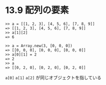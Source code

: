 # 13.9 配列の要素

```
>> a = [[1, 2, 3], [4, 5, 6], [7, 8, 9]]
=> [[1, 2, 3], [4, 5, 6], [7, 8, 9]]
>> a[1][2]
=> 6
```

```
>> a = Array.new(3, [0, 0, 0])
=> [[0, 0, 0], [0, 0, 0], [0, 0, 0]]
>> a[0][1] = 2
=> 2
>> a
=> [[0, 2, 0], [0, 2, 0], [0, 2, 0]]
```

`a[0]` `a[1]` `a[2]` が同じオブジェクトを指している

